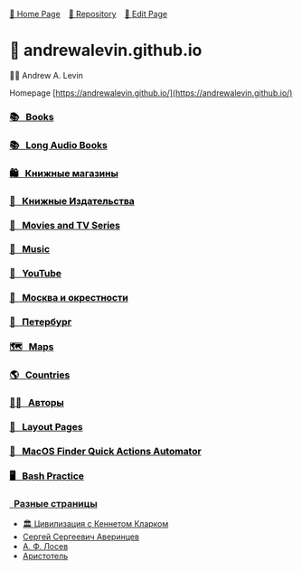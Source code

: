 <style> h3 > a {color: initial;}</style>

[🚀 Home Page](https://andrewalevin.github.io/) &ensp;  [🏰 Repository](https://github.com/andrewalevin/andrewalevin.github.io) &ensp;  [🔨 Edit Page](https://github.com/andrewalevin/andrewalevin.github.io/edit/main/README.md)

# 👋 andrewalevin.github.io

🚴‍♂️ Andrew A. Levin


Homepage [https://andrewalevin.github.io/](https://andrewalevin.github.io/)



### [📚 &nbsp;    Books](books)


### [📚 &nbsp;    Long Audio Books](/audio-books)


### [🛍 &nbsp;    Книжные магазины](bookstores)


### [📖 &nbsp;    Книжные Издательства](publishers)


### [🎥 &nbsp;    Movies and TV Series](movies/)


### [🎸 &nbsp;    Music](music)


### [🎥 &nbsp;    YouTube](youtube)


### [🌳 &nbsp;    Москва и окрестности](moscow)


### [🌊 &nbsp;    Петербург](spb)


### [🗺️ &nbsp;    Maps](/maps/)


### [🌎 &nbsp;    Countries](/countries/)


### [🧞‍♀️ &nbsp;    Авторы](authors/)


### [📐 &nbsp;      Layout Pages](layout/)


### [🎰 &nbsp;   MacOS Finder Quick Actions Automator](macos-finder-quick-actions-automator/)


### [🖥 &nbsp;      Bash Practice](bash-practice/)



### [&nbsp;      Разные страницы]()

- [🏛 Цивилизация c Кеннетом Кларком](civilization)
- [Сергей Сергеевич Аверинцев](averintsev)
- [А. Ф. Лосев](losev)
- [Аристотель](aristotle)





